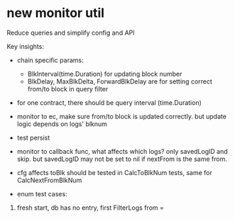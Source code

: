 # new monitor util
Reduce queries and simplify config and API

Key insights:
- chain specific params:
  - BlkInterval(time.Duration) for updating block number
  - BlkDelay, MaxBlkDelta, ForwardBlkDelay are for setting correct from/to block in query filter
- for one contract, there should be query interval (time.Duration)

- monitor to ec, make sure from/to block is updated correctly. but update logic depends on logs' blknum
- test persist
- monitor to callback func, what affects which logs? only savedLogID and skip. but savedLogID may not be set to nil if nextFrom is the same from.
- cfg affects toBlk should be tested in CalcToBlkNum tests, same for CalcNextFromBlkNum

- enum test cases:
1. fresh start, db has no entry,  first FilterLogs from =